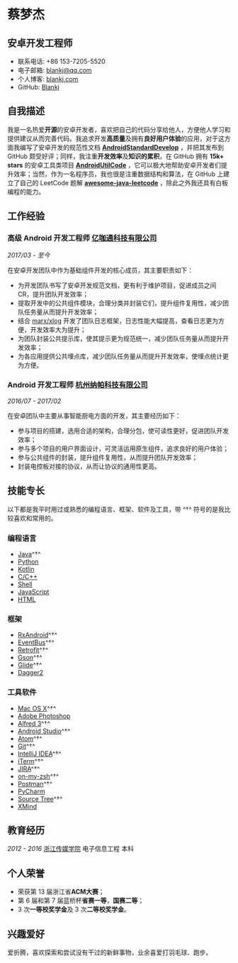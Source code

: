 # 蔡梦杰

## 安卓开发工程师

- 联系电话: +86 153-7205-5520
- 电子邮箱: [blankj@qq.com](blankj@qq.com)
- 个人博客: [blankj.com](http://blankj.com)
- GitHub: [Blankj](https://github.com/Blankj)


## 自我描述

我是一名热爱**开源**的安卓开发者，喜欢把自己的代码分享给他人，方便他人学习和提供建议从而完善代码。我追求开发**高质量**及拥有**良好用户体验**的应用，对于这方面我编写了安卓开发的规范性文档 **[AndroidStandardDevelop](https://github.com/Blankj/AndroidStandardDevelop)** ，并把其发布到 GitHub 颇受好评；同样，我注重**开发效率**及**知识的累积**，在 GitHub 拥有 **15k+ stars** 的安卓工具类项目 **[AndroidUtilCode](https://github.com/Blankj/AndroidUtilCode)** ，它可以极大地帮助安卓开发者们提升效率；当然，作为一名程序员，我也很是注重数据结构和算法，在 GitHub 上建立了自己的 LeetCode 题解 **[awesome-java-leetcode](https://github.com/Blankj/awesome-java-leetcode)** ，除此之外我还具有白板编程的能力。


## 工作经验

### **高级 Android 开发工程师** [亿咖通科技有限公司](https://www.lagou.com/gongsi/136597.html)

*2017/03 - 至今*

在安卓开发团队中作为基础组件开发的核心成员，其主要职责如下：

* 为开发团队书写了安卓开发规范文档，更有利于维护项目，促进成员之间 CR，提升团队开发效率；
* 提取开发中的公共组件模块，合理分类并封装它们，提升组件复用性，减少团队任务量从而提升开发效率；
* 结合 [marx/xlog](https://github.com/Tencent/mars) 开发了团队日志框架，日志性能大幅提高，查看日志更为方便，开发效率大为提升；
* 为团队封装公共提示库，使其提示更为规范统一，减少团队任务量从而提升开发效率；
* 为各应用提供公共埋点库，减少团队任务量从而提升开发效率，使埋点统计更为方便。

### **Android 开发工程师** [杭州纳帕科技有限公司](http://www.53iq.com)

*2016/07 - 2017/02*

在安卓团队中主要从事智能厨电方面的开发，其主要经历如下：

* 参与项目的搭建，选用合适的架构，合理分包，使可读性更好，促进团队开发效率；
* 参与多个项目的用户界面设计，可灵活运用原生组件，追求良好的用户体验；
* 参与公共组件的封装，提升组件复用性，从而提升团队开发效率；
* 封装电控板对接的协议，从而让协议的通用性更高。


## 技能专长

以下都是我平时用过或熟悉的编程语言、框架、软件及工具，带 ^†^ 符号的是我比较喜欢和常用的。

### 编程语言

- [Java](https://www.java.com)^†^
- [Python](https://www.python.org)
- [Kotlin](http://kotlinlang.org)
- [C/C++](http://www.cplusplus.com)
- [Shell](http://www.linuxshell.it)
- [JavaScript](https://www.javascript.com)
- [HTML](https://www.w3.org/html)

### 框架

- [RxAndroid](https://github.com/ReactiveX/RxAndroid)^†^
- [EventBus](https://github.com/greenrobot/EventBus)^†^
- [Retrofit](https://github.com/square/retrofit)^†^
- [Gson](https://github.com/google/gson)^†^
- [Glide](https://github.com/bumptech/glide)^†^
- [Dagger2](https://github.com/google/dagger)

### 工具软件

- [Mac OS X](http://apple.com/macosx)^†^
- [Adobe Photoshop](http://www.adobe.com/cn/products/cs6/photoshop.html)
- [Alfred 3](https://www.alfredapp.com)^†^
- [Android Studio](https://developer.android.com/studio/index.html?hl=zh-cn)^†^
- [Atom](https://atom.io)^†^
- [Git](https://git-scm.com)^†^
- [IntelliJ IDEA](https://www.jetbrains.com/idea)^†^
- [iTerm](https://www.iterm2.com)^†^
- [JIRA](https://www.atlassian.com/software/jira)^†^
- [on-my-zsh](https://github.com/robbyrussell/oh-my-zsh)^†^
- [Postman](https://www.getpostman.com)^†^
- [PyCharm](https://www.jetbrains.com/pycharm)
- [Source Tree](https://www.sourcetreeapp.com)^†^
- [XMind](https://www.xmind.cn)


## 教育经历

*2012 - 2016* [浙江传媒学院](http://www.zjicm.edu.cn) 电子信息工程 本科


## 个人荣誉

* 荣获第 13 届浙江省**ACM大赛**；
* 第 6 届和第 7 届蓝桥杯**省赛一等**，**国赛二等**；
* 3 次**一等校奖学金**及 3 次**二等校奖学金**。


## 兴趣爱好

爱折腾，喜欢探索和尝试没有干过的新鲜事物，业余喜爱打羽毛球、跑步。
